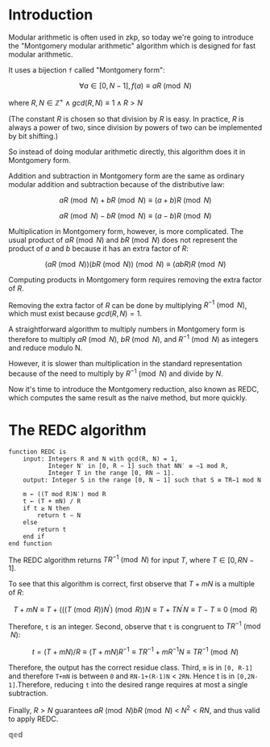 # Introduction

Modular arithmetic is often used in zkp, so today we're going to introduce the "Montgomery modular arithmetic" algorithm which is designed for fast modular arithmetic.

It uses a bijection `f` called "Montgomery form":

$$\forall a \in [0, N-1], f(a) \equiv aR \pmod{N} $$

where $R,N \in \mathbb{Z}^{+} \land gcd(R, N) \equiv 1 \land R > N$

(The constant $R$ is chosen so that division by $R$ is easy. In practice, $R$ is always a power of two, since division by powers of two can be implemented by bit shifting.)

So instead of doing modular arithmetic directly, this algorithm does it in Montgomery form.

Addition and subtraction in Montgomery form are the same as ordinary modular addition and subtraction because of the distributive law:

$$  aR \pmod{N} + bR \pmod{N} \equiv (a+b)R \pmod{N} $$

$$  aR \pmod{N} - bR \pmod{N} \equiv (a-b)R \pmod{N} $$

Multiplication in Montgomery form, however, is more complicated. The usual product of $aR\pmod{N}$ and $bR\pmod{N}$ does not represent the product of $a$ and $b$ because it has an extra factor of $R$:

$$(aR \pmod{N})(bR \pmod{N}) \pmod{N} \equiv (abR)R \pmod{N} $$

Computing products in Montgomery form requires removing the extra factor of $R$.

Removing the extra factor of $R$ can be done by multiplying $R^{-1}\pmod{N}$, which must exist because $gcd(R, N) = 1$.

A straightforward algorithm to multiply numbers in Montgomery form is therefore to multiply $aR \pmod N$, $bR \pmod N$, and $R^{-1}\pmod{N}$ as integers and reduce modulo N.

However, it is slower than multiplication in the standard representation because of the need to multiply by $R^{-1}\pmod{N}$ and divide by $N$.

Now it's time to introduce the Montgomery reduction, also known as REDC, which computes the same result as the naive method, but more quickly.

# The REDC algorithm

```
function REDC is
    input: Integers R and N with gcd(R, N) = 1,
           Integer N′ in [0, R − 1] such that NN′ ≡ −1 mod R,
           Integer T in the range [0, RN − 1].
    output: Integer S in the range [0, N − 1] such that S ≡ TR−1 mod N

    m ← ((T mod R)N′) mod R
    t ← (T + mN) / R
    if t ≥ N then
        return t − N
    else
        return t
    end if
end function
```

The REDC algorithm returns $TR^{-1}\pmod{N}$ for input $T$, where $T \in [0, RN-1]$.

To see that this algorithm is correct, first observe that $T+mN$ is a multiple of $R$:

$$T+mN \equiv T + (((T \pmod{R})N^{'}) \pmod{R})N \equiv T + TN^{'}N \equiv T - T \equiv 0 \pmod{R}$$

Therefore, `t` is an integer. Second, observe that `t` is congruent to $TR^{-1}\pmod{N}$:

$$t = (T+mN)/R \equiv (T+mN)R^{-1} \equiv TR^{-1} + mR^{-1}N \equiv TR^{-1}\pmod{N}$$

Therefore, the output has the correct residue class. Third, `m` is in `[0, R-1]` and therefore `T+mN` is between `0` and `RN-1+(R-1)N` < `2RN`. Hence t is in `[0,2N-1]`.Therefore, reducing `t` into the desired range requires at most a single subtraction.

Finally, $R > N$ guarantees $aR\pmod{N} bR\pmod{N}$ < $N^2 < RN$, and thus valid to apply REDC.

$\mathbb{qed}$
